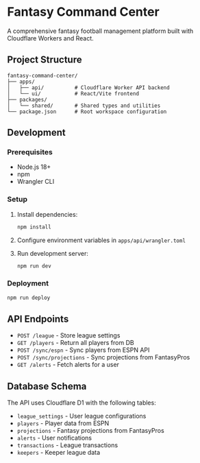 # Fantasy Command Center

A comprehensive fantasy football management platform built with Cloudflare Workers and React.

## Project Structure

```
fantasy-command-center/
├── apps/
│   ├── api/          # Cloudflare Worker API backend
│   └── ui/           # React/Vite frontend
├── packages/
│   └── shared/       # Shared types and utilities
└── package.json      # Root workspace configuration
```

## Development

### Prerequisites

- Node.js 18+
- npm
- Wrangler CLI

### Setup

1. Install dependencies:
   ```bash
   npm install
   ```

2. Configure environment variables in `apps/api/wrangler.toml`

3. Run development server:
   ```bash
   npm run dev
   ```

### Deployment

```bash
npm run deploy
```

## API Endpoints

- `POST /league` - Store league settings
- `GET /players` - Return all players from DB
- `POST /sync/espn` - Sync players from ESPN API
- `POST /sync/projections` - Sync projections from FantasyPros
- `GET /alerts` - Fetch alerts for a user

## Database Schema

The API uses Cloudflare D1 with the following tables:
- `league_settings` - User league configurations
- `players` - Player data from ESPN
- `projections` - Fantasy projections from FantasyPros
- `alerts` - User notifications
- `transactions` - League transactions
- `keepers` - Keeper league data 